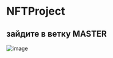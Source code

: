 # NFTProject
## зайдите в ветку MASTER
![image](https://github.com/user-attachments/assets/b461c553-72a3-4121-9f01-2c6752d2872f)
